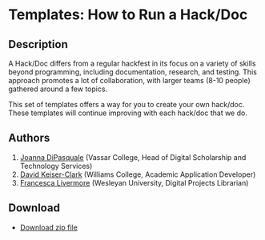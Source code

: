 # Templates: How to Run a Hack/Doc

## Description

A Hack/Doc differs from a regular hackfest in its focus on a variety of skills beyond programming, including documentation, research, and testing. This approach promotes a lot of collaboration, with larger teams (8-10 people) gathered around a few topics. 

This set of templates offers a way for you to create your own hack/doc. These templates will continue improving with each hack/doc that we do. 

## Authors

1. [Joanna DiPasquale](https://github.com/jjdipasquale) (Vassar College, Head of Digital Scholarship and Technology Services)
1. [David Keiser-Clark](https://github.com/dwk2) (Williams College, Academic Application Developer)
1. [Francesca Livermore](https://github.com/bookishgirl) (Wesleyan University, Digital Projects Librarian)


## Download

* [Download zip file](https://github.com/Islandora-Collaboration-Group/icg_information/blob/master/templates_how_to_run_a_hack_doc/Templates-Hack-Doc-Clean-Version.zip)

